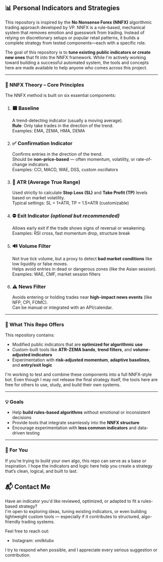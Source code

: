 ## 📊 Personal Indicators and Strategies

This repository is inspired by the **No Nonsense Forex (NNFX)** algorithmic trading approach developed by VP. NNFX is a rule-based, mechanical system that removes emotion and guesswork from trading. Instead of relying on discretionary setups or popular retail patterns, it builds a complete strategy from tested components—each with a specific role.

The goal of this repository is to **tune existing public indicators or create new ones** that fit into the NNFX framework. While I'm actively working toward building a successful automated system, the tools and concepts here are made available to help anyone who comes across this project.

---

### 🧠 NNFX Theory – Core Principles

The NNFX method is built on six essential components:

1. ### 🟦 Baseline  
   A trend-detecting indicator (usually a moving average).  
   **Rule**: Only take trades in the direction of the trend.  
   Examples: EMA, ZEMA, HMA, DEMA

2. ### ✅ Confirmation Indicator  
   Confirms entries in the direction of the trend.  
   Should be **non-price-based** — often momentum, volatility, or rate-of-change indicators.  
   Examples: CCI, MACD, WAE, DSS, custom oscillators

3. ### 📏 ATR (Average True Range)  
   Used strictly to calculate **Stop Loss (SL)** and **Take Profit (TP)** levels based on market volatility.  
   Typical settings: SL = 1×ATR, TP = 1.5×ATR (customizable)

4. ### ⛔ Exit Indicator *(optional but recommended)*  
   Allows early exit if the trade shows signs of reversal or weakening.  
   Examples: RSI cross, fast momentum drop, structure break

5. ### 🔊 Volume Filter  
   Not true tick volume, but a proxy to detect **bad market conditions** like low liquidity or false moves.  
   Helps avoid entries in dead or dangerous zones (like the Asian session).  
   Examples: WAE, CMF, market session filters

6. ### ⚠️ News Filter  
   Avoids entering or holding trades near **high-impact news events** (like NFP, CPI, FOMC).  
   Can be manual or integrated with an API/calendar.

---

### 🧪 What This Repo Offers

This repository contains:
- Modified public indicators that are **optimized for algorithmic use**
- Custom-built tools like **ATR-ZEMA bands**, **trend filters**, and **volume-adjusted indicators**
- Experimentation with **risk-adjusted momentum**, **adaptive baselines**, and **entry/exit logic**

I'm working to test and combine these components into a full NNFX-style bot. Even though I may not release the final strategy itself, the tools here are free for others to use, study, and build their own systems.

---

### 💡 Goals

- Help **build rules-based algorithms** without emotional or inconsistent decisions  
- Provide tools that integrate seamlessly into the **NNFX structure**  
- Encourage experimentation with **less common indicators** and data-driven testing

---

### 🤝 For You

If you’re trying to build your own algo, this repo can serve as a base or inspiration. I hope the indicators and logic here help you create a strategy that’s clean, logical, and built to last.

## 📬 Contact Me

Have an indicator you'd like reviewed, optimized, or adapted to fit a rules-based strategy?  
I'm open to exploring ideas, tuning existing indicators, or even building lightweight custom tools — especially if it contributes to structured, algo-friendly trading systems.

Feel free to reach out:

- Instagram: xmilktubx  

I try to respond when possible, and I appreciate every serious suggestion or contribution.


